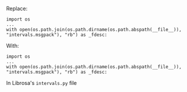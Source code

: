 Replace:
```
import os
...
with open(os.path.join(os.path.dirname(os.path.abspath(__file__)), "intervals.msgpack"), "rb") as _fdesc:
```
With:
```
import os
...
with open(os.path.join(os.path.dirname(os.path.abspath(__file__)), "intervals.msgpack"), "rb") as _fdesc:
```
In Librosa's ```intervals.py``` file